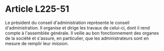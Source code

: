 # Article L225-51

Le président du conseil d'administration représente le conseil d'administration. Il organise et dirige les travaux de celui-ci, dont il rend compte à l'assemblée générale. Il veille au bon fonctionnement des organes de la société et s'assure, en particulier, que les administrateurs sont en mesure de remplir leur mission.